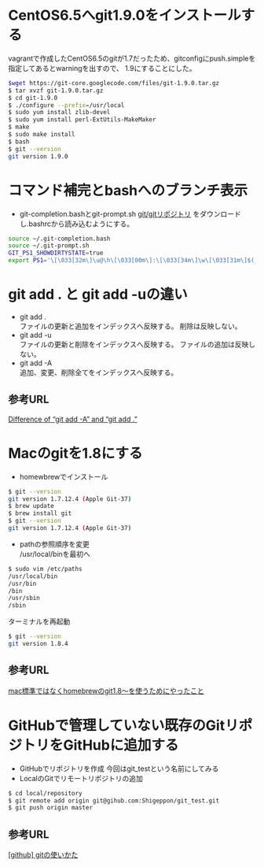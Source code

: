 # CentOS6.5へgit1.9.0をインストールする
vagrantで作成したCentOS6.5のgitが1.7だったため、gitconfigにpush.simpleを指定してあるとwarningを出すので、
1.9にすることにした。
```bash
$wget https://git-core.googlecode.com/files/git-1.9.0.tar.gz
$ tar xvzf git-1.9.0.tar.gz
$ cd git-1.9.0
$ ./configure --prefix=/usr/local
$ sudo yum install zlib-devel
$ sudo yum install perl-ExtUtils-MakeMaker
$ make
$ sudo make install
$ bash
$ git --version
git version 1.9.0
```

# コマンド補完とbashへのブランチ表示
* git-completion.bashとgit-prompt.sh
[git/gitリポジトリ](https://github.com/git/git.git)
をダウンロードし.bashrcから読み込むようにする。

```bash
source ~/.git-completion.bash
source ~/.git-prompt.sh
GIT_PS1_SHOWDIRTYSTATE=true
export PS1='\[\033[32m\]\u@\h\[\033[00m\]:\[\033[34m\]\w\[\033[31m\]$(__git_ps1)\[\033[00m\]\$ '
```

# git add . と git add -uの違い
* git add .  
ファイルの更新と追加をインデックスへ反映する。
削除は反映しない。
* git add -u  
ファイルの更新と削除をインデックスへ反映する。
ファイルの追加は反映しない。
* git add -A  
追加、変更、削除全てをインデックスへ反映する。

## 参考URL
[Difference of “git add -A” and “git add .”](http://stackoverflow.com/questions/572549/difference-of-git-add-a-and-git-add)

# Macのgitを1.8にする
* homewbrewでインストール
```bash
$ git --version
git version 1.7.12.4 (Apple Git-37)
$ brew update
$ brew install git
$ git --version
git version 1.7.12.4 (Apple Git-37)
```
* pathの参照順序を変更  
/usr/local/binを最初へ
```bash
$ sudo vim /etc/paths
/usr/local/bin
/usr/bin
/bin
/usr/sbin
/sbin
```
ターミナルを再起動
```bash
$ git --version
git version 1.8.4
```

## 参考URL  
[mac標準ではなくhomebrewのgit1.8〜を使うためにやったこと](http://qiita.com/kony/items/ec5758b72f6799f209d3)

# GitHubで管理していない既存のGitリポジトリをGitHubに追加する
* GitHubでリポジトリを作成
今回はgit_testという名前にしてみる
* LocalのGitでリモートリポジトリの追加

```bash
$ cd local/repository
$ git remote add origin git@gihub.com:Shigeppon/git_test.git
$ git push origin master
```

## 参考URL
[[github] gitの使いかた](http://za.toypark.in/html/2009/02-19.html)
